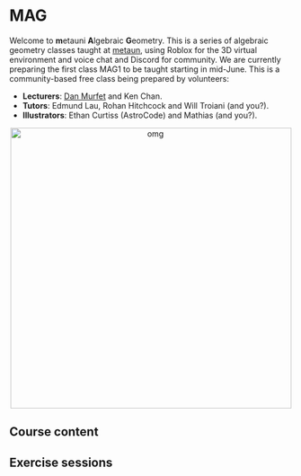 # MAG

Welcome to **m**etauni **A**lgebraic **G**eometry. This is a series of algebraic geometry classes taught at [metaun](https://metauni.org), using Roblox for the 3D virtual environment and voice chat and Discord for community. We are currently preparing the first class MAG1 to be taught starting in mid-June. This is a community-based free class being prepared by volunteers:

* **Lecturers**: [Dan Murfet](https://www.therisingsea.org) and Ken Chan.
* **Tutors**: Edmund Lau, Rohan Hitchcock and Will Troiani (and you?).
* **Illustrators**: Ethan Curtiss (AstroCode) and Mathias (and you?).

<p align="center">
<img width="500" alt="omg" src="https://user-images.githubusercontent.com/320329/165735979-036bb587-8586-4ed8-9972-18efdd049380.png">
</p>

## Course content

## Exercise sessions

